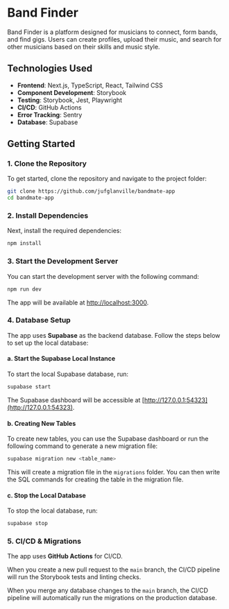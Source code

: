 # Band Finder

Band Finder is a platform designed for musicians to connect, form bands, and find gigs. Users can create profiles, upload their music, and search for other musicians based on their skills and music style.

## Technologies Used

- **Frontend**: Next.js, TypeScript, React, Tailwind CSS
- **Component Development**: Storybook
- **Testing**: Storybook, Jest, Playwright
- **CI/CD**: GitHub Actions
- **Error Tracking**: Sentry
- **Database**: Supabase

## Getting Started

### 1. Clone the Repository

To get started, clone the repository and navigate to the project folder:

```bash
git clone https://github.com/jufglanville/bandmate-app
cd bandmate-app
```

### 2. Install Dependencies

Next, install the required dependencies:

```bash
npm install
```

### 3. Start the Development Server

You can start the development server with the following command:

```bash
npm run dev
```

The app will be available at [http://localhost:3000](http://localhost:3000).

### 4. Database Setup

The app uses **Supabase** as the backend database. Follow the steps below to set up the local database:

#### a. Start the Supabase Local Instance

To start the local Supabase database, run:

```bash
supabase start
```

The Supabase dashboard will be accessible at [http://127.0.0.1:54323](http://127.0.0.1:54323).

#### b. Creating New Tables

To create new tables, you can use the Supabase dashboard or run the following command to generate a new migration file:

```bash
supabase migration new <table_name>
```

This will create a migration file in the `migrations` folder. You can then write the SQL commands for creating the table in the migration file.

#### c. Stop the Local Database

To stop the local database, run:

```bash
supabase stop
```

### 5. CI/CD & Migrations

The app uses **GitHub Actions** for CI/CD.

When you create a new pull request to the `main` branch, the CI/CD pipeline will run the Storybook tests and linting checks.

When you merge any database changes to the `main` branch, the CI/CD pipeline will automatically run the migrations on the production database.
